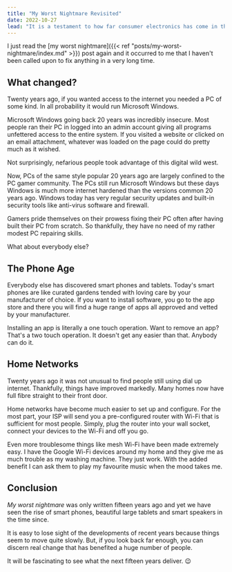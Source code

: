 ```yaml
---
title: "My Worst Nightmare Revisited"
date: 2022-10-27
lead: "It is a testament to how far consumer electronics has come in the last 20 years that I don't get pestered any more about fixing PCs. Why is that?"
---
```


<!--more-->

I just read the [my worst nightmare]({{< ref "posts/my-worst-nightmare/index.md" >}}) post again and it occurred to me that I haven't been called upon to fix anything in a very long time.

## What changed?

Twenty years ago, if you wanted access to the internet you needed a PC of some kind. In all probability it would run Microsoft Windows.

Microsoft Windows going back 20 years was incredibly insecure. Most people ran their PC in logged into an admin account giving all programs unfettered access to the entire system. If you visited a website or clicked on an email attachment, whatever was loaded on the page could do pretty much as it wished.

Not surprisingly, nefarious people took advantage of this digital wild west.

Now, PCs of the same style popular 20 years ago are largely confined to the PC gamer community. The PCs still run Microsoft Windows but these days Windows is much more internet hardened than the versions common 20 years ago. Windows today has very regular security updates and built-in security tools like anti-virus software and firewall.

Gamers pride themselves on their prowess fixing their PC often after having built their PC from scratch. So thankfully, they have no need of my rather modest PC repairing skills.

What about everybody else?

## The Phone Age

Everybody else has discovered smart phones and tablets. Today's smart phones are like curated gardens tended with loving care by your manufacturer of choice. If you want to install software, you go to the app store and there you will find a huge range of apps all approved and vetted by your manufacturer.

Installing an app is literally a one touch operation. Want to remove an app? That's a two touch operation. It doesn't get any easier than that. Anybody can do it.

## Home Networks

Twenty years ago it was not unusual to find people still using dial up internet. Thankfully, things have improved markedly. Many homes now have full fibre straight to their front door.

Home networks have become much easier to set up and configure. For the most part, your ISP will send you a pre-configured router with Wi-Fi that is sufficient for most people. Simply, plug the router into your wall socket, connect your devices to the Wi-Fi and off you go.

Even more troublesome things like mesh Wi-Fi have been made extremely easy. I have the Google Wi-Fi devices around my home and they give me as much trouble as my washing machine. They just work. With the added benefit I can ask them to play my favourite music when the mood takes me.

## Conclusion

*My worst nightmare* was only written fifteen years ago and yet we have seen the rise of smart phones, beautiful large tablets and smart speakers in the time since.

It is easy to lose sight of the developments of recent years because things seem to move quite slowly. But, if you look back far enough, you can discern real change that has benefited a huge number of people.

It will be fascinating to see what the next fifteen years deliver. :wink:
